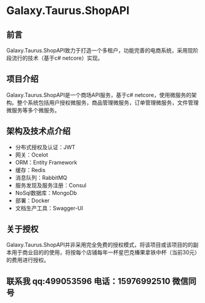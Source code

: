 # Galaxy.Taurus.ShopAPI

## 前言

 Galaxy.Taurus.ShopAPI致力于打造一个多租户，功能完善的电商系统，采用现阶段流行的技术（基于c# netcore）实现。

## 项目介绍

 Galaxy.Taurus.ShopAPI是一个商场API服务，基于c# netcore，使用微服务的架构。整个系统包括用户授权微服务，商品管理微服务，订单管理微服务，文件管理微服务等多个微服务。
 
 ## 架构及技术点介绍
 
 - 分布式授权及认证：JWT
 - 网关：Ocelot
 - ORM：Entity Framework
 - 缓存：Redis
 - 消息队列：RabbitMQ
 - 服务发现及服务注册：Consul
 - NoSql数据库：MongoDb
 - 部署：Docker
 - 文档生产工具：Swagger-UI
 
 ## 关于授权
 
  Galaxy.Taurus.ShopAPI并非采用完全免费的授权模式，将该项目或该项目的的副本用于商业目的的使用，将按每个店铺每年一杯星巴克榛果拿铁中杯（当前30元）的费用进行授权。
  
 ## 联系我  qq:499053596  电话：15976992510 微信同号
